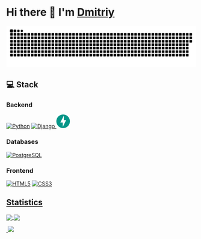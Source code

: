 # Hi there 👋 I'm [Dmitriy](https://clck.ru/38PcGe)

<p align="center">
 <img width="600" src="assets/github-snake.svg" alt="snake"/>
</p>

## 💻 Stack

### Backend

<a href="https://www.python.org/" target="_blank" rel="noreferrer"><img src="https://raw.githubusercontent.com/danielcranney/readme-generator/main/public/icons/skills/python-colored.svg" width="36" height="36" alt="Python" /></a>
<a href="https://www.djangoproject.com/" target="_blank" rel="noreferrer"><img src="https://raw.githubusercontent.com/danielcranney/readme-generator/main/public/icons/skills/django-colored.svg" width="36" height="36" alt="Django" />
<a href="https://fastapi.tiangolo.com/tutorial/body/" target="_blank" rel="noreferrer"><img src="https://github.com/devicons/devicon/blob/master/icons/fastapi/fastapi-original.svg" width="36" height="36" alt="FastAPI" />
</a>


### Databases

<a href="https://www.postgresql.org/" target="_blank" rel="noreferrer"><img src="https://raw.githubusercontent.com/danielcranney/readme-generator/main/public/icons/skills/postgresql-colored.svg" width="36" height="36" alt="PostgreSQL" /></a>

### Frontend

<a href="https://developer.mozilla.org/en-US/docs/Glossary/HTML5" target="_blank" rel="noreferrer"><img src="https://raw.githubusercontent.com/danielcranney/readme-generator/main/public/icons/skills/html5-colored.svg" width="36" height="36" alt="HTML5" /></a>
<a href="https://www.w3.org/TR/CSS/#css" target="_blank" rel="noreferrer"><img src="https://raw.githubusercontent.com/danielcranney/readme-generator/main/public/icons/skills/css3-colored.svg" width="36" height="36" alt="CSS3" />

## Statistics

<span>
  <img align="center" src="https://github-readme-stats.vercel.app/api?username=XakepAnonim&theme=dracula&show_icons=true&count_private=true&hide_border=true&hide=stars" />
  <img align="center" src="https://github-readme-stats.vercel.app/api/top-langs/?username=XakepAnonim&theme=dracula&hide_border=true&layout=compact" />
</span>

 ឵឵឵
![](https://komarev.com/ghpvc/?username=XakepAnonim&color=blueviolet&style=plastic)

